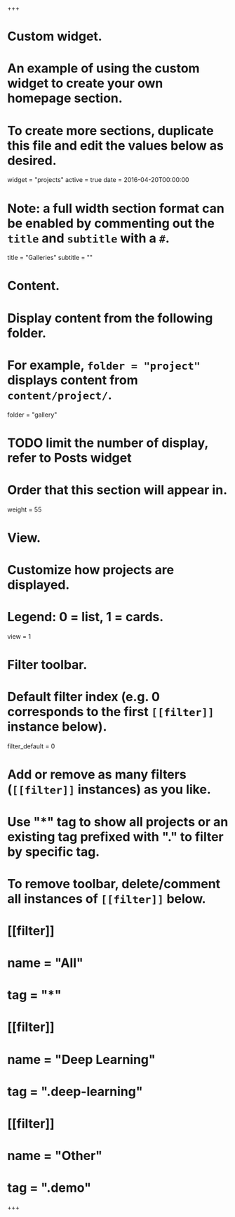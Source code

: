 +++
# Custom widget.
# An example of using the custom widget to create your own homepage section.
# To create more sections, duplicate this file and edit the values below as desired.
widget = "projects"
active = true
date = 2016-04-20T00:00:00

# Note: a full width section format can be enabled by commenting out the `title` and `subtitle` with a `#`.
title = "Galleries"
subtitle = ""

# Content.
# Display content from the following folder.
# For example, `folder = "project"` displays content from `content/project/`.
folder = "gallery"

# TODO limit the number of display, refer to Posts widget

# Order that this section will appear in.
weight = 55

# View.
# Customize how projects are displayed.
# Legend: 0 = list, 1 = cards.
view = 1

# Filter toolbar.

# Default filter index (e.g. 0 corresponds to the first `[[filter]]` instance below).
filter_default = 0

# Add or remove as many filters (`[[filter]]` instances) as you like.
# Use "*" tag to show all projects or an existing tag prefixed with "." to filter by specific tag.
# To remove toolbar, delete/comment all instances of `[[filter]]` below.
# [[filter]]
#   name = "All"
#   tag = "*"
#  
# [[filter]]
#   name = "Deep Learning"
#   tag = ".deep-learning"
#
# [[filter]]
#   name = "Other"
#   tag = ".demo"

+++
